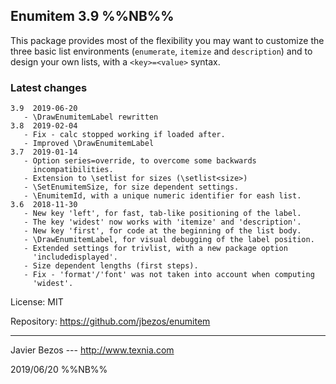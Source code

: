 ## Enumitem 3.9 %%NB%%

This package provides most of the flexibility you may want to customize
the three basic list environments (`enumerate`, `itemize` and
`description`) and to design your own lists, with a `<key>=<value>`
syntax.

### Latest changes

```
3.9  2019-06-20
   - \DrawEnumitemLabel rewritten
3.8  2019-02-04
   - Fix - calc stopped working if loaded after.
   - Improved \DrawEnumitemLabel
3.7  2019-01-14
   - Option series=override, to overcome some backwards
     incompatibilities.
   - Extension to \setlist for sizes (\setlist<size>)
   - \SetEnumitemSize, for size dependent settings.
   - \EnumitemId, with a unique numeric identifier for eash list.
3.6  2018-11-30
   - New key 'left', for fast, tab-like positioning of the label.
   - The key 'widest' now works with 'itemize' and 'description'.
   - New key 'first', for code at the beginning of the list body.
   - \DrawEnumitemLabel, for visual debugging of the label position.
   - Extended settings for trivlist, with a new package option 
     'includedisplayed'.
   - Size dependent lengths (first steps).
   - Fix - 'format'/'font' was not taken into account when computing 
     'widest'.
```

License:     MIT

Repository:  https://github.com/jbezos/enumitem

________
Javier Bezos --- http://www.texnia.com

2019/06/20 %%NB%%
